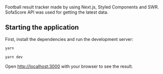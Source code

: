 Football result tracker made by using Next.js, Styled Components and SWR.<br />
SofaScore API was used for getting the latest data.

## Starting the application

First, install the dependencies and run the development server:

```bash
yarn

yarn dev
```

Open [http://localhost:3000](http://localhost:3000) with your browser to see the result.
